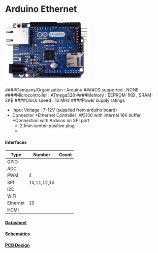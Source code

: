 # Arduino Ethernet
<img src="ArduinoEthernetFront450px.jpg" height="200" >


####Company/Organization : Arduino
####OS supported : NONE
####Microcontroller : ATmega328
####Memory : EEPROM-1KB , SRAM-2KB
####Clock speed : 16 MHz
####Power supply ratings 
* Input Voltage : 7-12V (supplied from arduino board)
* Connector
  *Ethernet Controller: W5100 with internal 16K buffer
  *Connection with Arduino on SPI port 
  * 2.1mm center-positive plug	
  * 
#### Interfaces

|Type|Number|Count|
|---|---|---|
|GPIO|
|ADC|
|PWM|4
|SPI|10,11,12,13
|I2C|
|WiFi|
|Ethernet|10
|HDMI|
	

#### [Datasheet](http://www.atmel.com/Images/doc8161.pdf)
#### [Schematics](http://arduino.cc/en/uploads/Main/arduino-ethernet-R3-schematic.pdf)
#### [PCB Design](http://arduino.cc/en/uploads/Main/arduino-ethernet-R3-schematic.pdf)
